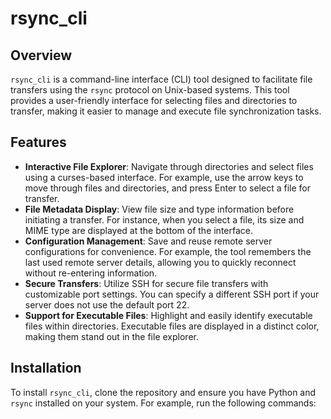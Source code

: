 # rsync_cli

## Overview

`rsync_cli` is a command-line interface (CLI) tool designed to facilitate file transfers using the `rsync` protocol on Unix-based systems. This tool provides a user-friendly interface for selecting files and directories to transfer, making it easier to manage and execute file synchronization tasks.

## Features

- **Interactive File Explorer**: Navigate through directories and select files using a curses-based interface. For example, use the arrow keys to move through files and directories, and press Enter to select a file for transfer.
- **File Metadata Display**: View file size and type information before initiating a transfer. For instance, when you select a file, its size and MIME type are displayed at the bottom of the interface.
- **Configuration Management**: Save and reuse remote server configurations for convenience. For example, the tool remembers the last used remote server details, allowing you to quickly reconnect without re-entering information.
- **Secure Transfers**: Utilize SSH for secure file transfers with customizable port settings. You can specify a different SSH port if your server does not use the default port 22.
- **Support for Executable Files**: Highlight and easily identify executable files within directories. Executable files are displayed in a distinct color, making them stand out in the file explorer.

## Installation

To install `rsync_cli`, clone the repository and ensure you have Python and `rsync` installed on your system. For example, run the following commands:
